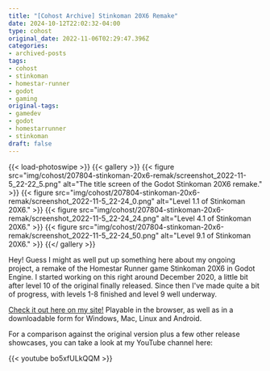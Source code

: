 ```yaml
---
title: "[Cohost Archive] Stinkoman 20X6 Remake"
date: 2024-10-12T22:02:32-04:00
type: cohost
original_date: 2022-11-06T02:29:47.396Z
categories:
- archived-posts
tags:
- cohost
- stinkoman
- homestar-runner
- godot
- gaming
original-tags:
- gamedev
- godot
- homestarrunner
- stinkoman
draft: false
---
```


{{< load-photoswipe >}}
{{< gallery >}}
    {{< figure
        src="img/cohost/207804-stinkoman-20x6-remak/screenshot_2022-11-5_22-22_5.png"
        alt="The title screen of the Godot Stinkoman 20X6 remake."
    >}}
    {{< figure
        src="img/cohost/207804-stinkoman-20x6-remak/screenshot_2022-11-5_22-24_0.png"
        alt="Level 1.1 of Stinkoman 20X6."
    >}}
    {{< figure
        src="img/cohost/207804-stinkoman-20x6-remak/screenshot_2022-11-5_22-24_24.png"
        alt="Level 4.1 of Stinkoman 20X6."
    >}}
    {{< figure
        src="img/cohost/207804-stinkoman-20x6-remak/screenshot_2022-11-5_22-24_50.png"
        alt="Level 9.1 of Stinkoman 20X6."
    >}}
{{</ gallery >}}

Hey! Guess I might as well put up something here about my ongoing project, a remake of the Homestar Runner game Stinkoman 20X6 in Godot Engine. I started working on this right around December 2020, a little bit after level 10 of the original finally released. Since then I've made quite a bit of progress, with levels 1-8 finished and level 9 well underway.

[Check it out here on my site!](https://ratheronfire.com/stinkoman/) Playable in the browser, as well as in a downloadable form for Windows, Mac, Linux and Android.

For a comparison against the original version plus a few other release showcases, you can take a look at my YouTube channel here:

{{< youtube bo5xfULkQQM >}}